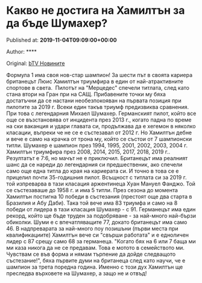 
# Какво не достига на Хамилтън за да бъде Шумахер?

Published at: **2019-11-04T09:09:00+00:00**

Author: ****

Original: [bTV Новините](https://btvnovinite.bg/sport/kakvo-ne-dostiga-na-hamiltan-za-da-bade-shumaher.html)

Формула 1 има своя нов-стар шампион! За шести път в своята кариера британецът Люис Хамилтън триумфира в един от най-атрактивните спортове в света. 
Пилотът на "Мерцедес" спечели титлата, след като стана втори на Гран при на САЩ. Прибавените точки му бяха достатъчни да се настани необезпокояван на първата позиция при пилотите за 2019 г.
Всеки един такъв триумф предизвиква сравнения. При това с легендарния Михаел Шумахер. Германският пилот, който все още се възстановява от инцидента през 2013 г., когато падна по време на ски ваканция и удари главата си, продължава да е хегемон в няколко класации, въпреки че не се е състезавал от 2012 г.
Но Хамилтън дебне и вече е само на крачка от трона му, който се състои от 7 шампионски титли.
Шумахер е шампион през 1994, 1995, 2001, 2002, 2003, 2004 г. Хамилтън триумфира през 2008, 2014, 2015, 2017, 2018, 2019 г.. Резултатът е 7:6, но мачът не е приключил.
Британецът има реалният шанс да се нареди до легендарния си предшественик, ако спечели само още една титла до края на кариерата си. И точно в това се е прицелил почти 35-годишния пилот.
Всъщност с титлата си за 2019 г. той изпреварва в тази класация аржентинеца Хуан Мануел Фанджо. Той се състезаваше до 1958 г. и има 5 титли.
През сезона до момента Хамилтън постигна 10 победи в състезания (престоят още два старта в Бразилия и Абу Даби). Така той вече има 83 триумфа и само на 8 победи от лидера в тази класация Шумахер - с 91.
Германецът има един рекорд, който ще бъде труден за подобряване - за най-много най-бързи обиколки. Шуми е с впечатляващите 77, докато британецът има само 46.
В надпреварата за най-много поу позишъни (първи места при квалификациите) Хамилтън вече си "свърши работата" и е едноличен лидер с 87 срещу само 68 за германеца.
"Когато бях на 6 или 7 баща ми ми каза никога да не се предавам. Това е мотото в семейството ми. Чувствам се във форма и нямам търпение да дойде следващото състезание!", бяха първите думи на британеца след като научи, че е шампион за трета поредна година.
Именно с този дух Хамилтън ще преследва върховете на Шумахер, а защо не и отвъд!
